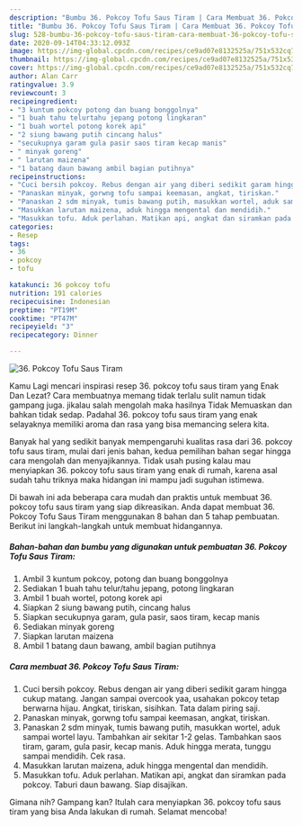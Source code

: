 ```yaml
---
description: "Bumbu 36. Pokcoy Tofu Saus Tiram | Cara Membuat 36. Pokcoy Tofu Saus Tiram Yang Lezat"
title: "Bumbu 36. Pokcoy Tofu Saus Tiram | Cara Membuat 36. Pokcoy Tofu Saus Tiram Yang Lezat"
slug: 528-bumbu-36-pokcoy-tofu-saus-tiram-cara-membuat-36-pokcoy-tofu-saus-tiram-yang-lezat
date: 2020-09-14T04:33:12.093Z
image: https://img-global.cpcdn.com/recipes/ce9ad07e8132525a/751x532cq70/36-pokcoy-tofu-saus-tiram-foto-resep-utama.jpg
thumbnail: https://img-global.cpcdn.com/recipes/ce9ad07e8132525a/751x532cq70/36-pokcoy-tofu-saus-tiram-foto-resep-utama.jpg
cover: https://img-global.cpcdn.com/recipes/ce9ad07e8132525a/751x532cq70/36-pokcoy-tofu-saus-tiram-foto-resep-utama.jpg
author: Alan Carr
ratingvalue: 3.9
reviewcount: 3
recipeingredient:
- "3 kuntum pokcoy potong dan buang bonggolnya"
- "1 buah tahu telurtahu jepang potong lingkaran"
- "1 buah wortel potong korek api"
- "2 siung bawang putih cincang halus"
- "secukupnya garam gula pasir saos tiram kecap manis"
- " minyak goreng"
- " larutan maizena"
- "1 batang daun bawang ambil bagian putihnya"
recipeinstructions:
- "Cuci bersih pokcoy. Rebus dengan air yang diberi sedikit garam hingga cukup matang. Jangan sampai overcook yaa, usahakan pokcoy tetap berwarna hijau. Angkat, tiriskan, sisihkan. Tata dalam piring saji."
- "Panaskan minyak, gorwng tofu sampai keemasan, angkat, tiriskan."
- "Panaskan 2 sdm minyak, tumis bawang putih, masukkan wortel, aduk sampai wortel layu. Tambahkan air sekitar 1-2 gelas. Tambahkan saos tiram, garam, gula pasir, kecap manis. Aduk hingga merata, tunggu sampai mendidih. Cek rasa."
- "Masukkan larutan maizena, aduk hingga mengental dan mendidih."
- "Masukkan tofu. Aduk perlahan. Matikan api, angkat dan siramkan pada pokcoy. Taburi daun bawang. Siap disajikan."
categories:
- Resep
tags:
- 36
- pokcoy
- tofu

katakunci: 36 pokcoy tofu 
nutrition: 191 calories
recipecuisine: Indonesian
preptime: "PT19M"
cooktime: "PT47M"
recipeyield: "3"
recipecategory: Dinner

---
```



![36. Pokcoy Tofu Saus Tiram](https://img-global.cpcdn.com/recipes/ce9ad07e8132525a/751x532cq70/36-pokcoy-tofu-saus-tiram-foto-resep-utama.jpg)

Kamu Lagi mencari inspirasi resep 36. pokcoy tofu saus tiram yang Enak Dan Lezat? Cara membuatnya memang tidak terlalu sulit namun tidak gampang juga. jikalau salah mengolah maka hasilnya Tidak Memuaskan dan bahkan tidak sedap. Padahal 36. pokcoy tofu saus tiram yang enak selayaknya memiliki aroma dan rasa yang bisa memancing selera kita.



Banyak hal yang sedikit banyak mempengaruhi kualitas rasa dari 36. pokcoy tofu saus tiram, mulai dari jenis bahan, kedua pemilihan bahan segar hingga cara mengolah dan menyajikannya. Tidak usah pusing kalau mau menyiapkan 36. pokcoy tofu saus tiram yang enak di rumah, karena asal sudah tahu triknya maka hidangan ini mampu jadi suguhan istimewa.


Di bawah ini ada beberapa cara mudah dan praktis untuk membuat 36. pokcoy tofu saus tiram yang siap dikreasikan. Anda dapat membuat 36. Pokcoy Tofu Saus Tiram menggunakan 8 bahan dan 5 tahap pembuatan. Berikut ini langkah-langkah untuk membuat hidangannya.

<!--inarticleads1-->

##### Bahan-bahan dan bumbu yang digunakan untuk pembuatan 36. Pokcoy Tofu Saus Tiram:

1. Ambil 3 kuntum pokcoy, potong dan buang bonggolnya
1. Sediakan 1 buah tahu telur/tahu jepang, potong lingkaran
1. Ambil 1 buah wortel, potong korek api
1. Siapkan 2 siung bawang putih, cincang halus
1. Siapkan secukupnya garam, gula pasir, saos tiram, kecap manis
1. Sediakan  minyak goreng
1. Siapkan  larutan maizena
1. Ambil 1 batang daun bawang, ambil bagian putihnya




<!--inarticleads2-->

##### Cara membuat 36. Pokcoy Tofu Saus Tiram:

1. Cuci bersih pokcoy. Rebus dengan air yang diberi sedikit garam hingga cukup matang. Jangan sampai overcook yaa, usahakan pokcoy tetap berwarna hijau. Angkat, tiriskan, sisihkan. Tata dalam piring saji.
1. Panaskan minyak, gorwng tofu sampai keemasan, angkat, tiriskan.
1. Panaskan 2 sdm minyak, tumis bawang putih, masukkan wortel, aduk sampai wortel layu. Tambahkan air sekitar 1-2 gelas. Tambahkan saos tiram, garam, gula pasir, kecap manis. Aduk hingga merata, tunggu sampai mendidih. Cek rasa.
1. Masukkan larutan maizena, aduk hingga mengental dan mendidih.
1. Masukkan tofu. Aduk perlahan. Matikan api, angkat dan siramkan pada pokcoy. Taburi daun bawang. Siap disajikan.




Gimana nih? Gampang kan? Itulah cara menyiapkan 36. pokcoy tofu saus tiram yang bisa Anda lakukan di rumah. Selamat mencoba!
